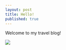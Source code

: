 ```yaml
---
layout: post
title: Hello!
published: true
---
```

Welcome to my travel blog!

![]({{site.baseurl}}/https://openclipart.org/image/2400px/svg_to_png/170987/travel-map.png)